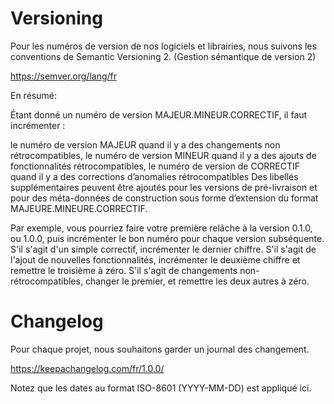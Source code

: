 # Versioning
Pour les numéros de version de nos logiciels et librairies, nous suivons les conventions de 
Semantic Versioning 2. (Gestion sémantique de version 2)

https://semver.org/lang/fr

En résumé:

Étant donné un numéro de version MAJEUR.MINEUR.CORRECTIF, il faut incrémenter :

le numéro de version MAJEUR quand il y a des changements non rétrocompatibles,
le numéro de version MINEUR quand il y a des ajouts de fonctionnalités rétrocompatibles,
le numéro de version de CORRECTIF quand il y a des corrections d’anomalies rétrocompatibles
Des libellés supplémentaires peuvent être ajoutés pour les versions de pré-livraison et pour des méta-données de construction sous forme d’extension du format MAJEURE.MINEURE.CORRECTIF.

Par exemple, vous pourriez faire votre première relâche à la version 0.1.0,
ou 1.0.0, puis incrémenter le bon numéro pour chaque version subséquente. S'il
s'agit d'un simple correctif, incrémenter le dernier chiffre. S'il s'agit de
l'ajout de nouvelles fonctionnalités, incrémenter le deuxième chiffre et
remettre le troisième à zéro. S'il s'agit de changements non-rétrocompatibles,
changer le premier, et remettre les deux autres à zéro.


# Changelog

Pour chaque projet, nous souhaitons garder un journal des changement.

https://keepachangelog.com/fr/1.0.0/

Notez que les dates au format ISO-8601 (YYYY-MM-DD) est appliqué ici.

